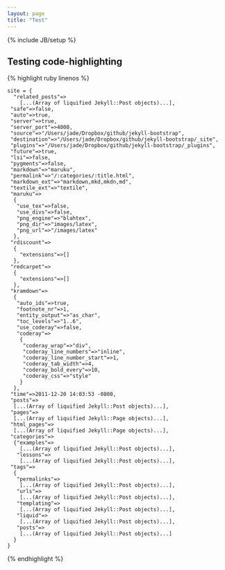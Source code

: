 ```yaml
---
layout: page
title: "Test"
---
```

{% include JB/setup %}

<link rel="stylesheet" href="https://raw.github.com/gist/1573884/20e3a35852c1c14f41d5371c85269cf0fd59dbeb/pygments.css" type="text/css" media="screen" title="no title" charset="utf-8"/>

## Testing code-highlighting

{% highlight ruby linenos %}

    site = {
      "related_posts"=>
        [...(Array of liquified Jekyll::Post objects)...],
     "safe"=>false,
     "auto"=>true,
     "server"=>true,
     "server_port"=>4000,
     "source"=>"/Users/jade/Dropbox/github/jekyll-bootstrap",
     "destination"=>"/Users/jade/Dropbox/github/jekyll-bootstrap/_site",
     "plugins"=>"/Users/jade/Dropbox/github/jekyll-bootstrap/_plugins",
     "future"=>true,
     "lsi"=>false,
     "pygments"=>false,
     "markdown"=>"maruku",
     "permalink"=>"/:categories/:title.html",
     "markdown_ext"=>"markdown,mkd,mkdn,md",
     "textile_ext"=>"textile",
     "maruku"=>
      {
       "use_tex"=>false,
       "use_divs"=>false,
       "png_engine"=>"blahtex",
       "png_dir"=>"images/latex",
       "png_url"=>"/images/latex"
      },
     "rdiscount"=>
      {
        "extensions"=>[]
      },
     "redcarpet"=>
      {
        "extensions"=>[]
      },
     "kramdown"=>
      {
       "auto_ids"=>true,
       "footnote_nr"=>1,
       "entity_output"=>"as_char",
       "toc_levels"=>"1..6",
       "use_coderay"=>false,
       "coderay"=>
        {
         "coderay_wrap"=>"div",
         "coderay_line_numbers"=>"inline",
         "coderay_line_number_start"=>1,
         "coderay_tab_width"=>4,
         "coderay_bold_every"=>10,
         "coderay_css"=>"style"
        }
      },
     "time"=>2011-12-20 14:03:53 -0800,
     "posts"=>
      [...(Array of liquified Jekyll::Post objects)...],
     "pages"=>
      [...(Array of liquified Jekyll::Page objects)...],
     "html_pages"=>
      [...(Array of liquified Jekyll::Page objects)...],
     "categories"=>
      {"examples"=>
        [...(Array of liquified Jekyll::Post objects)...],
       "lessons"=>
        [...(Array of liquified Jekyll::Post objects)...],
     "tags"=>
      {
       "permalinks"=>
        [...(Array of liquified Jekyll::Post objects)...],
       "urls"=>
        [...(Array of liquified Jekyll::Post objects)...],
       "templating"=>
        [...(Array of liquified Jekyll::Post objects)...],
       "liquid"=>
        [...(Array of liquified Jekyll::Post objects)...],
       "posts"=>
        [...(Array of liquified Jekyll::Post objects)...]
      }
    }

{% endhighlight %}